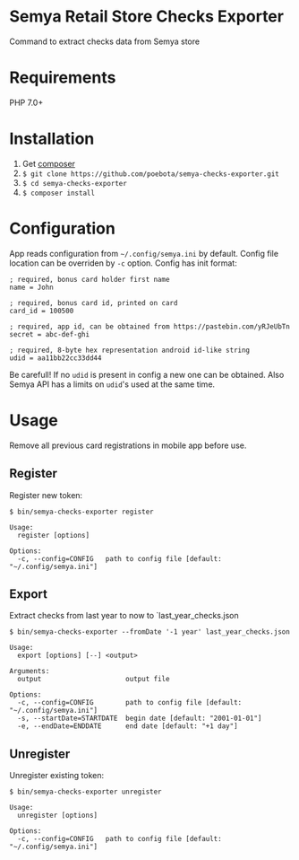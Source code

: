 Semya Retail Store Checks Exporter
==================================

Command to extract checks data from Semya store

Requirements
============

PHP 7.0+

Installation
============

1. Get [composer](https://getcomposer.org/)
2. `$ git clone https://github.com/poebota/semya-checks-exporter.git`
3. `$ cd semya-checks-exporter`
4. `$ composer install`

Configuration
=============

App reads configuration from `~/.config/semya.ini` by default. Config file location can be overriden by `-c` option. Config has init format:
```
; required, bonus card holder first name
name = John

; required, bonus card id, printed on card
card_id = 100500

; required, app id, can be obtained from https://pastebin.com/yRJeUbTn
secret = abc-def-ghi

; required, 8-byte hex representation android id-like string
udid = aa11bb22cc33dd44
```

Be carefull! If no `udid` is present in config a new one can be obtained. Also Semya API has a limits on `udid`'s used at the same time.

Usage
=====

Remove all previous card registrations in mobile app before use.

Register
--------

Register new token:
```
$ bin/semya-checks-exporter register
```
```
Usage:
  register [options]

Options:
  -c, --config=CONFIG   path to config file [default: "~/.config/semya.ini"]
```

Export
------
Extract checks from last year to now to `last_year_checks.json
```
$ bin/semya-checks-exporter --fromDate '-1 year' last_year_checks.json
```
```
Usage:
  export [options] [--] <output>

Arguments:
  output                     output file

Options:
  -c, --config=CONFIG        path to config file [default: "~/.config/semya.ini"]
  -s, --startDate=STARTDATE  begin date [default: "2001-01-01"]
  -e, --endDate=ENDDATE      end date [default: "+1 day"]
```

Unregister
----------

Unregister existing token:
```
$ bin/semya-checks-exporter unregister
```
```
Usage:
  unregister [options]

Options:
  -c, --config=CONFIG   path to config file [default: "~/.config/semya.ini"]
```